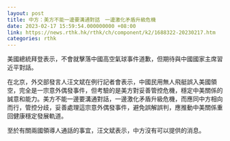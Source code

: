 ```yaml
---
layout: post
title: 中方：美方不能一邊要溝通對話　一邊激化矛盾升級危機
date: 2023-02-17 15:59:54.000000000 +08:00
link: https://news.rthk.hk/rthk/ch/component/k2/1688322-20230217.htm
categories: rthk
---
```


美國總統拜登表示，不會就擊落中國高空氣球事件道歉，但期待與中國國家主席習近平對話。

在北京，外交部發言人汪文斌在例行記者會表示，中國民用無人飛艇誤入美國領空，完全是一宗意外偶發事件，但考驗的是美方對妥善管控危機，穩定中美關係的誠意和能力。美方不能一邊要溝通對話，一邊激化矛盾升級危機，而應同中方相向而行，管控分歧，妥善處理這宗意外偶發事件，避免誤解誤判，應推動中美關係重回健康穩定發展軌道。

至於有關兩國領導人通話的事宜，汪文斌表示，中方沒有可以提供的消息。
